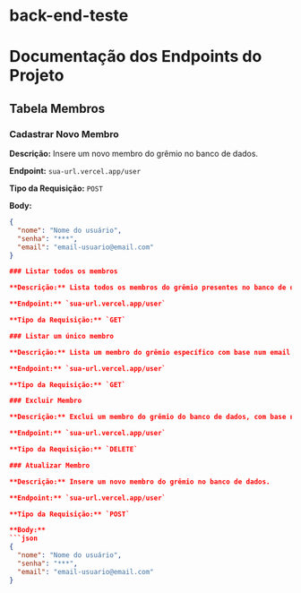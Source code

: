 # back-end-teste
# Documentação dos Endpoints do Projeto

## Tabela Membros

### Cadastrar Novo Membro

**Descrição:** Insere um novo membro do grêmio no banco de dados.

**Endpoint:** `sua-url.vercel.app/user`

**Tipo da Requisição:** `POST`

**Body:**
```json
{
  "nome": "Nome do usuário",
  "senha": "***",
  "email": "email-usuario@email.com"
}

### Listar todos os membros

**Descrição:** Lista todos os membros do grêmio presentes no banco de dados.

**Endpoint:** `sua-url.vercel.app/user`

**Tipo da Requisição:** `GET`

### Listar um único membro

**Descrição:** Lista um membro do grêmio específico com base num email informado.

**Endpoint:** `sua-url.vercel.app/user`

**Tipo da Requisição:** `GET`

### Excluir Membro

**Descrição:** Exclui um membro do grêmio do banco de dados, com base num email informado.

**Endpoint:** `sua-url.vercel.app/user`

**Tipo da Requisição:** `DELETE`

### Atualizar Membro

**Descrição:** Insere um novo membro do grêmio no banco de dados.

**Endpoint:** `sua-url.vercel.app/user`

**Tipo da Requisição:** `POST`

**Body:**
```json
{
  "nome": "Nome do usuário",
  "senha": "***",
  "email": "email-usuario@email.com"
}

